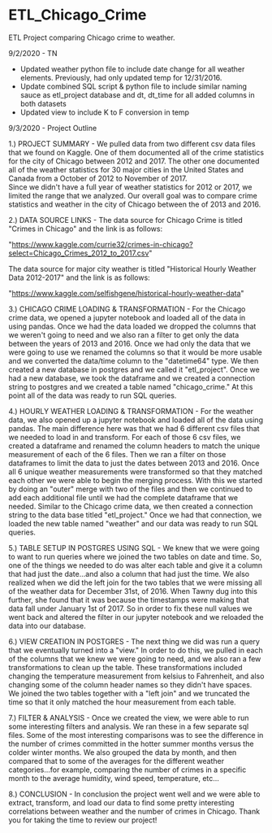 # ETL_Chicago_Crime
ETL Project comparing Chicago crime to weather.

9/2/2020 - TN
- Updated weather python file to include date change for all weather elements. Previously, had only updated temp for 12/31/2016.
- Update combined SQL script & python file to include similar naming sauce as etl_project database and dt, dt_time for all added columns in both datasets
- Updated view to include K to F conversion in temp


9/3/2020 - Project Outline

1.)  PROJECT SUMMARY - We pulled data from two different csv data files that we found on Kaggle.  One of them documented all of the crime statistics for the city of Chicago
between 2012 and 2017.  The other one documented all of the weather statistics for 30 major cities in the United States and Canada from a October of 2012 to November of 2017.  
Since we didn't have a full year of weather statistics for 2012 or 2017, we limited the range that we analyzed.  Our overall goal was to compare crime statistics and weather in 
the city of Chicago between the of 2013 and 2016.


2.)  DATA SOURCE LINKS - The data source for Chicago Crime is titled "Crimes in Chicago" and the link is as follows:

"https://www.kaggle.com/currie32/crimes-in-chicago?select=Chicago_Crimes_2012_to_2017.csv"   

The data source for major city weather is titled "Historical Hourly Weather Data 2012-2017" and the link is as follows:

"https://www.kaggle.com/selfishgene/historical-hourly-weather-data" 


3.)  CHICAGO CRIME LOADING & TRANSFORMATION - For the Chicago crime data, we opened a jupyter notebook and loaded all of the data in using pandas.  Once we had the data loaded
we dropped the columns that we weren't going to need and we also ran a filter to get only the data between the years of 2013 and 2016.  Once we had only the data that we were 
going to use we renamed the columns so that it would be more usable and we converted the data/time column to the "datetime64" type.  We then created a new database in postgres and
we called it "etl_project".  Once we had a new database, we took the dataframe and we created a connection string to postgres and we created a table named "chicago_crime."  At this point
all of the data was ready to run SQL queries.


4.)  HOURLY WEATHER LOADING & TRANSFORMATION - For the weather data, we also opened up a jupyter notebook and loaded all of the data using pandas.  The main difference here was that we
had 6 different csv files that we needed to load in and transform.  For each of those 6 csv files, we created a dataframe and renamed the column headers to match the unique measurement of each 
of the 6 files.  Then we ran a filter on those dataframes to limit the data to just the dates between 2013 and 2016.  Once all 6 unique weather measurements were transformed so that they matched
each other we were able to begin the merging process.  With this we started by doing an "outer" merge with two of the files and then we continued to add each additional file until we had the 
complete dataframe that we needed.  Similar to the Chicago crime data, we then created a connection string to the data base titled "etl_project."  Once we had that connection, we loaded the new
table named "weather" and our data was ready to run SQL queries.


5.)  TABLE SETUP IN POSTGRES USING SQL - We knew that we were going to want to run queries where we joined the two tables on date and time.  So, one of the things we needed to do was alter each
table and give it a column that had just the date...and also a column that had just the time.  We also realized when we did the left join for the two tables that we were missing all of the weather data for
December 31st, of 2016.  When Tawny dug into this further, she found that it was because the timestamps were making that data fall under January 1st of 2017.  So in order to fix these null values we went back
and altered the filter in our jupyter notebook and we reloaded the data into our database. 


6.)  VIEW CREATION IN POSTGRES - The next thing we did was run a query that we eventually turned into a "view."  In order to do this, we pulled in each of the columns that we knew we were going 
to need, and we also ran a few transformations to clean up the table.  These transformations included changing the temperature measurement from kelsius to Fahrenheit, and also changing some of the column header
names so they didn't have spaces.  We joined the two tables together with a "left join" and we truncated the time so that it only matched the hour measurement from each table.


7.)  FILTER & ANALYSIS - Once we created the view, we were able to run some interesting filters and analysis.  We ran these in a few separate sql files.  Some of the most interesting comparisons
was to see the difference in the number of crimes committed in the hotter summer months versus the colder winter months.  We also grouped the data by month, and then compared that to some of the averages
for the different weather categories...for example, comparing the number of crimes in a specific month to the average humidity, wind speed, temperature, etc...

8.)  CONCLUSION - In conclusion the project went well and we were able to extract, transform, and load our data to find some pretty interesting correlations between weather and the number of crimes in 
Chicago.  Thank you for taking the time to review our project!    
                 
